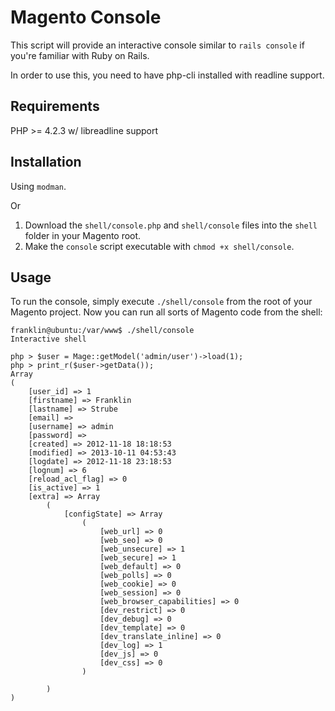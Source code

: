 Magento Console
===============

This script will provide an interactive console similar to `rails console` if
you're familiar with Ruby on Rails.

In order to use this, you need to have php-cli installed with readline support.

Requirements
------------

PHP >= 4.2.3 w/ libreadline support

Installation
------------

Using `modman`.

Or

1. Download the `shell/console.php` and `shell/console` files into the `shell` folder in
your Magento root.
2. Make the `console` script executable with `chmod +x shell/console`.

Usage
-----

To run the console, simply execute `./shell/console` from the root of your
Magento project. Now you can run all sorts of Magento code from the shell:

~~~~
franklin@ubuntu:/var/www$ ./shell/console
Interactive shell

php > $user = Mage::getModel('admin/user')->load(1);
php > print_r($user->getData());
Array
(
    [user_id] => 1
    [firstname] => Franklin
    [lastname] => Strube
    [email] => 
    [username] => admin
    [password] => 
    [created] => 2012-11-18 18:18:53
    [modified] => 2013-10-11 04:53:43
    [logdate] => 2012-11-18 23:18:53
    [lognum] => 6
    [reload_acl_flag] => 0
    [is_active] => 1
    [extra] => Array
        (
            [configState] => Array
                (
                    [web_url] => 0
                    [web_seo] => 0
                    [web_unsecure] => 1
                    [web_secure] => 1
                    [web_default] => 0
                    [web_polls] => 0
                    [web_cookie] => 0
                    [web_session] => 0
                    [web_browser_capabilities] => 0
                    [dev_restrict] => 0
                    [dev_debug] => 0
                    [dev_template] => 0
                    [dev_translate_inline] => 0
                    [dev_log] => 1
                    [dev_js] => 0
                    [dev_css] => 0
                )

        )
)

~~~~
